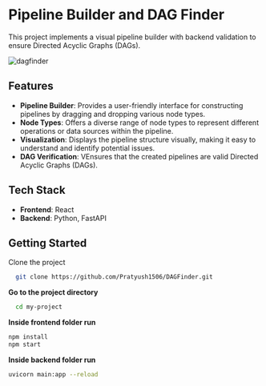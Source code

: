 
# Pipeline Builder and DAG Finder 

This project implements a visual pipeline builder with backend validation to ensure Directed Acyclic Graphs (DAGs).


![dagfinder](https://github.com/user-attachments/assets/67f2b81b-6b6c-4401-abe0-fb0e387617cf)

## Features

- **Pipeline Builder**: Provides a user-friendly interface for constructing pipelines by dragging and dropping various node types.
- **Node Types**: Offers a diverse range of node types to represent different operations or data sources within the pipeline.
- **Visualization**:  Displays the pipeline structure visually, making it easy to understand and identify potential issues.
- **DAG Verification**: VEnsures that the created pipelines are valid Directed Acyclic Graphs (DAGs).



## Tech Stack
- **Frontend**: React
- **Backend**: Python, FastAPI
## Getting Started

Clone the project

```bash
  git clone https://github.com/Pratyush1506/DAGFinder.git
```


**Go to the project directory**

```bash
  cd my-project
```

**Inside frontend folder run**

```bash
npm install
npm start
```

**Inside backend folder run**

```bash
uvicorn main:app --reload
```
